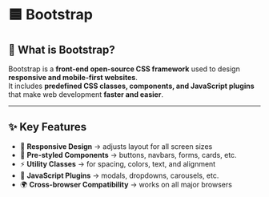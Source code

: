 # 🟦 Bootstrap

## 🔹 What is Bootstrap?
Bootstrap is a **front-end open-source CSS framework** used to design **responsive and mobile-first websites**.  
It includes **predefined CSS classes, components, and JavaScript plugins** that make web development **faster and easier**.  

---

## ✨ Key Features
- 🎯 **Responsive Design** → adjusts layout for all screen sizes  
- 🎨 **Pre-styled Components** → buttons, navbars, forms, cards, etc.  
- ⚡ **Utility Classes** → for spacing, colors, text, and alignment  
- 🔧 **JavaScript Plugins** → modals, dropdowns, carousels, etc.  
- 🌍 **Cross-browser Compatibility** → works on all major browsers  